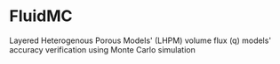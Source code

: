 # FluidMC
Layered Heterogenous Porous Models' (LHPM) volume flux (q) models' accuracy verification using Monte Carlo simulation
